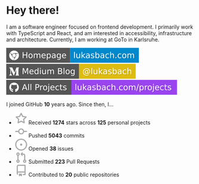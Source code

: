 # Hey there!

I am a software engineer focused on frontend development. I primarily work with TypeScript and React, and am interested in accessibility, infrastructure and architecture. Currently, I am working at GoTo in Karlsruhe.

[![Homepage](./icons/homepage.svg)](https://lukasbach.com)
[![Medium Blog](./icons/medium.svg)](https://medium.com/@lukasbach)
[![My Projects](./icons/projects.svg)](https://lukasbach.com/projects)

I joined GitHub **10** years ago. Since then, I...

- ![](./icons/star.svg) Received **1274** stars across **125** personal projects
- ![](./icons/commit.svg) Pushed **5043** commits
- ![](./icons/issues.svg) Opened **38** issues
- ![](./icons/pr.svg) Submitted **223** Pull Requests
- ![](./icons/repo.svg) Contributed to **20** public repositories
